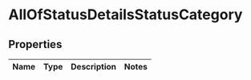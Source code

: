 # AllOfStatusDetailsStatusCategory

## Properties
Name | Type | Description | Notes
------------ | ------------- | ------------- | -------------
